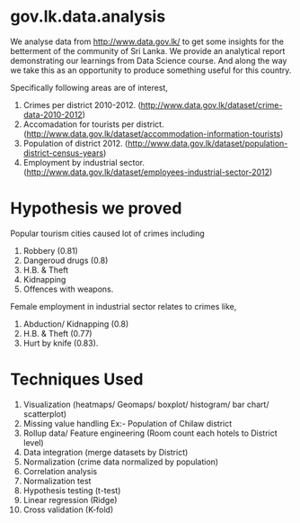# gov.lk.data.analysis
We analyse data from  http://www.data.gov.lk/  to get some insights for the betterment of the community of Sri Lanka. We provide an analytical report demonstrating our learnings from Data Science course. And along the way we take this as an opportunity to produce something useful for this country.

Specifically following areas are of interest,

1. Crimes per district 2010-2012. (http://www.data.gov.lk/dataset/crime-data-2010-2012)
2. Accomadation for tourists per district. (http://www.data.gov.lk/dataset/accommodation-information-tourists)
3. Population of district 2012. (http://www.data.gov.lk/dataset/population-district-census-years)
4. Employment by industrial sector. (http://www.data.gov.lk/dataset/employees-industrial-sector-2012)


# Hypothesis we proved

Popular tourism cities caused lot of crimes including

 1. Robbery (0.81)
 2. Dangeroud drugs (0.8)
 3. H.B. & Theft
 4. Kidnapping
 5. Offences with weapons.
 
Female employment in industrial sector relates to crimes like,

 1. Abduction/ Kidnapping (0.8)
 2. H.B. & Theft (0.77)
 3. Hurt by knife (0.83).

# Techniques Used

 1. Visualization (heatmaps/ Geomaps/ boxplot/ histogram/ bar chart/ scatterplot)
 2. Missing value handling 
        Ex:- Population of Chilaw district
 3. Rollup data/ Feature engineering (Room count each hotels to District level)
 4. Data integration (merge datasets by District)
 5. Normalization (crime data normalized by population)
 6. Correlation analysis
 7. Normalization test
 8. Hypothesis testing (t-test)
 9. Linear regression (Ridge)
 10. Cross validation (K-fold)
